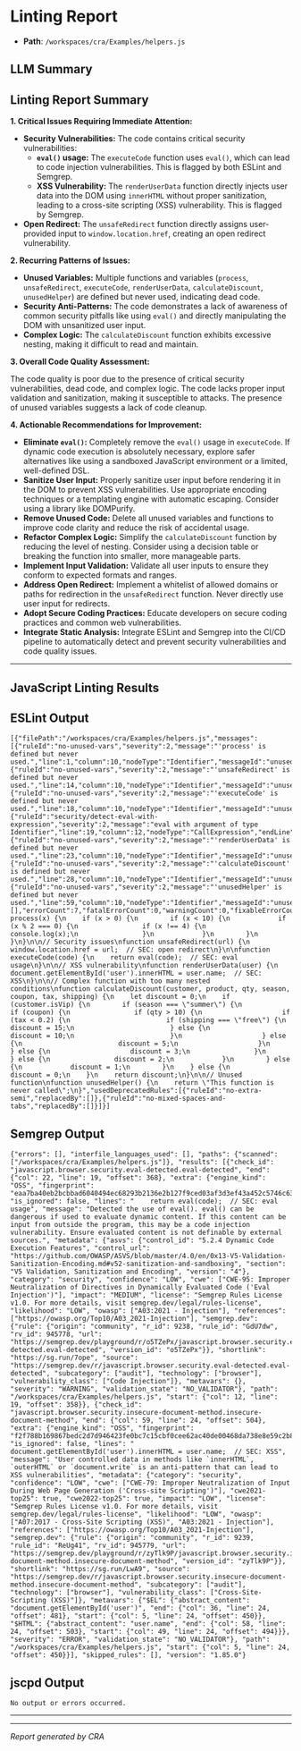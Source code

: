 # Linting Report

- **Path**: `/workspaces/cra/Examples/helpers.js`

## LLM Summary

## Linting Report Summary

**1. Critical Issues Requiring Immediate Attention:**

*   **Security Vulnerabilities:** The code contains critical security vulnerabilities:
    *   **`eval()` usage:** The `executeCode` function uses `eval()`, which can lead to code injection vulnerabilities. This is flagged by both ESLint and Semgrep.
    *   **XSS Vulnerability:** The `renderUserData` function directly injects user data into the DOM using `innerHTML` without proper sanitization, leading to a cross-site scripting (XSS) vulnerability. This is flagged by Semgrep.
*   **Open Redirect:** The `unsafeRedirect` function directly assigns user-provided input to `window.location.href`, creating an open redirect vulnerability.

**2. Recurring Patterns of Issues:**

*   **Unused Variables:** Multiple functions and variables (`process`, `unsafeRedirect`, `executeCode`, `renderUserData`, `calculateDiscount`, `unusedHelper`) are defined but never used, indicating dead code.
*   **Security Anti-Patterns:** The code demonstrates a lack of awareness of common security pitfalls like using `eval()` and directly manipulating the DOM with unsanitized user input.
*   **Complex Logic:** The `calculateDiscount` function exhibits excessive nesting, making it difficult to read and maintain.

**3. Overall Code Quality Assessment:**

The code quality is poor due to the presence of critical security vulnerabilities, dead code, and complex logic. The code lacks proper input validation and sanitization, making it susceptible to attacks. The presence of unused variables suggests a lack of code cleanup.

**4. Actionable Recommendations for Improvement:**

*   **Eliminate `eval()`:**  Completely remove the `eval()` usage in `executeCode`. If dynamic code execution is absolutely necessary, explore safer alternatives like using a sandboxed JavaScript environment or a limited, well-defined DSL.
*   **Sanitize User Input:**  Properly sanitize user input before rendering it in the DOM to prevent XSS vulnerabilities. Use appropriate encoding techniques or a templating engine with automatic escaping. Consider using a library like DOMPurify.
*   **Remove Unused Code:**  Delete all unused variables and functions to improve code clarity and reduce the risk of accidental usage.
*   **Refactor Complex Logic:**  Simplify the `calculateDiscount` function by reducing the level of nesting. Consider using a decision table or breaking the function into smaller, more manageable parts.
*   **Implement Input Validation:**  Validate all user inputs to ensure they conform to expected formats and ranges.
*   **Address Open Redirect:** Implement a whitelist of allowed domains or paths for redirection in the `unsafeRedirect` function. Never directly use user input for redirects.
*   **Adopt Secure Coding Practices:** Educate developers on secure coding practices and common web vulnerabilities.
*   **Integrate Static Analysis:** Integrate ESLint and Semgrep into the CI/CD pipeline to automatically detect and prevent security vulnerabilities and code quality issues.

---


## JavaScript Linting Results

## ESLint Output

```
[{"filePath":"/workspaces/cra/Examples/helpers.js","messages":[{"ruleId":"no-unused-vars","severity":2,"message":"'process' is defined but never used.","line":1,"column":10,"nodeType":"Identifier","messageId":"unusedVar","endLine":1,"endColumn":17},{"ruleId":"no-unused-vars","severity":2,"message":"'unsafeRedirect' is defined but never used.","line":14,"column":10,"nodeType":"Identifier","messageId":"unusedVar","endLine":14,"endColumn":24},{"ruleId":"no-unused-vars","severity":2,"message":"'executeCode' is defined but never used.","line":18,"column":10,"nodeType":"Identifier","messageId":"unusedVar","endLine":18,"endColumn":21},{"ruleId":"security/detect-eval-with-expression","severity":2,"message":"eval with argument of type Identifier","line":19,"column":12,"nodeType":"CallExpression","endLine":19,"endColumn":22},{"ruleId":"no-unused-vars","severity":2,"message":"'renderUserData' is defined but never used.","line":23,"column":10,"nodeType":"Identifier","messageId":"unusedVar","endLine":23,"endColumn":24},{"ruleId":"no-unused-vars","severity":2,"message":"'calculateDiscount' is defined but never used.","line":28,"column":10,"nodeType":"Identifier","messageId":"unusedVar","endLine":28,"endColumn":27},{"ruleId":"no-unused-vars","severity":2,"message":"'unusedHelper' is defined but never used.","line":59,"column":10,"nodeType":"Identifier","messageId":"unusedVar","endLine":59,"endColumn":22}],"suppressedMessages":[],"errorCount":7,"fatalErrorCount":0,"warningCount":0,"fixableErrorCount":0,"fixableWarningCount":0,"source":"function process(x) {\n    if (x > 0) {\n        if (x < 10) {\n            if (x % 2 === 0) {\n                if (x !== 4) {\n                    console.log(x);\n                }\n            }\n        }\n    }\n}\n\n// Security issues\nfunction unsafeRedirect(url) {\n    window.location.href = url;  // SEC: open redirect\n}\n\nfunction executeCode(code) {\n    return eval(code);  // SEC: eval usage\n}\n\n// XSS vulnerability\nfunction renderUserData(user) {\n    document.getElementById('user').innerHTML = user.name;  // SEC: XSS\n}\n\n// Complex function with too many nested conditions\nfunction calculateDiscount(customer, product, qty, season, coupon, tax, shipping) {\n    let discount = 0;\n    if (customer.isVip) {\n        if (season === \"summer\") {\n            if (coupon) {\n                if (qty > 10) {\n                    if (tax < 0.2) {\n                        if (shipping === \"free\") {\n                            discount = 15;\n                        } else {\n                            discount = 10;\n                        }\n                    } else {\n                        discount = 5;\n                    }\n                } else {\n                    discount = 3;\n                }\n            } else {\n                discount = 2;\n            }\n        } else {\n            discount = 1;\n        }\n    } else {\n        discount = 0;\n    }\n    return discount;\n}\n\n// Unused function\nfunction unusedHelper() {\n    return \"This function is never called\";\n}","usedDeprecatedRules":[{"ruleId":"no-extra-semi","replacedBy":[]},{"ruleId":"no-mixed-spaces-and-tabs","replacedBy":[]}]}]

```

## Semgrep Output

```
{"errors": [], "interfile_languages_used": [], "paths": {"scanned": ["/workspaces/cra/Examples/helpers.js"]}, "results": [{"check_id": "javascript.browser.security.eval-detected.eval-detected", "end": {"col": 22, "line": 19, "offset": 368}, "extra": {"engine_kind": "OSS", "fingerprint": "eaa7ba40eb2bcbbad6040494ec68293b2136e2b127f9ced03af3d3ef43a452c5746c63ad533a225f5b9d30086650cbc5a80d59744421224ca83a78bd87b4d31a_0", "is_ignored": false, "lines": "    return eval(code);  // SEC: eval usage", "message": "Detected the use of eval(). eval() can be dangerous if used to evaluate dynamic content. If this content can be input from outside the program, this may be a code injection vulnerability. Ensure evaluated content is not definable by external sources.", "metadata": {"asvs": {"control_id": "5.2.4 Dynamic Code Execution Features", "control_url": "https://github.com/OWASP/ASVS/blob/master/4.0/en/0x13-V5-Validation-Sanitization-Encoding.md#v52-sanitization-and-sandboxing", "section": "V5 Validation, Sanitization and Encoding", "version": "4"}, "category": "security", "confidence": "LOW", "cwe": ["CWE-95: Improper Neutralization of Directives in Dynamically Evaluated Code ('Eval Injection')"], "impact": "MEDIUM", "license": "Semgrep Rules License v1.0. For more details, visit semgrep.dev/legal/rules-license", "likelihood": "LOW", "owasp": ["A03:2021 - Injection"], "references": ["https://owasp.org/Top10/A03_2021-Injection"], "semgrep.dev": {"rule": {"origin": "community", "r_id": 9238, "rule_id": "GdU7dw", "rv_id": 945778, "url": "https://semgrep.dev/playground/r/o5TZePx/javascript.browser.security.eval-detected.eval-detected", "version_id": "o5TZePx"}}, "shortlink": "https://sg.run/7ope", "source": "https://semgrep.dev/r/javascript.browser.security.eval-detected.eval-detected", "subcategory": ["audit"], "technology": ["browser"], "vulnerability_class": ["Code Injection"]}, "metavars": {}, "severity": "WARNING", "validation_state": "NO_VALIDATOR"}, "path": "/workspaces/cra/Examples/helpers.js", "start": {"col": 12, "line": 19, "offset": 358}}, {"check_id": "javascript.browser.security.insecure-document-method.insecure-document-method", "end": {"col": 59, "line": 24, "offset": 504}, "extra": {"engine_kind": "OSS", "fingerprint": "f2f788b169867bedc2d7d946423fe0bc7c15cbf0cee62ac40de00468da738e8e59c2b8615c1dfd3a84f67d4689092bfa0105545471e1f1568947232051b6d780_0", "is_ignored": false, "lines": "    document.getElementById('user').innerHTML = user.name;  // SEC: XSS", "message": "User controlled data in methods like `innerHTML`, `outerHTML` or `document.write` is an anti-pattern that can lead to XSS vulnerabilities", "metadata": {"category": "security", "confidence": "LOW", "cwe": ["CWE-79: Improper Neutralization of Input During Web Page Generation ('Cross-site Scripting')"], "cwe2021-top25": true, "cwe2022-top25": true, "impact": "LOW", "license": "Semgrep Rules License v1.0. For more details, visit semgrep.dev/legal/rules-license", "likelihood": "LOW", "owasp": ["A07:2017 - Cross-Site Scripting (XSS)", "A03:2021 - Injection"], "references": ["https://owasp.org/Top10/A03_2021-Injection"], "semgrep.dev": {"rule": {"origin": "community", "r_id": 9239, "rule_id": "ReUg41", "rv_id": 945779, "url": "https://semgrep.dev/playground/r/zyTlk9P/javascript.browser.security.insecure-document-method.insecure-document-method", "version_id": "zyTlk9P"}}, "shortlink": "https://sg.run/LwA9", "source": "https://semgrep.dev/r/javascript.browser.security.insecure-document-method.insecure-document-method", "subcategory": ["audit"], "technology": ["browser"], "vulnerability_class": ["Cross-Site-Scripting (XSS)"]}, "metavars": {"$EL": {"abstract_content": "document.getElementById('user')", "end": {"col": 36, "line": 24, "offset": 481}, "start": {"col": 5, "line": 24, "offset": 450}}, "$HTML": {"abstract_content": "user.name", "end": {"col": 58, "line": 24, "offset": 503}, "start": {"col": 49, "line": 24, "offset": 494}}}, "severity": "ERROR", "validation_state": "NO_VALIDATOR"}, "path": "/workspaces/cra/Examples/helpers.js", "start": {"col": 5, "line": 24, "offset": 450}}], "skipped_rules": [], "version": "1.85.0"}

```

## jscpd Output

```
No output or errors occurred.
```

---


---
*Report generated by CRA*
